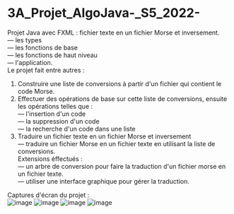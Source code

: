 # 3A_Projet_AlgoJava-_S5_2022-

Projet Java avec FXML :
fichier texte en un fichier Morse et inversement. <br>
— les types<br>
— les fonctions de base<br>
— les fonctions de haut niveau<br>
— l'application.<br>
Le projet fait entre autres :<br>
1. Construire une liste de conversions à partir d'un fichier qui contient le code Morse.<br>
2. Effectuer des opérations de base sur cette liste de conversions, ensuite les opérations telles que :<br>
— l'insertion d'un code<br>
— la suppression d'un code<br>
— la recherche d'un code dans une liste<br>
3. Traduire un fichier texte en un fichier Morse et inversement<br>
— traduire un fichier Morse en un fichier texte en utilisant la liste de conversions.<br>
Extensions éffectués :<br>
— un arbre de conversion pour faire la traduction d'un fichier morse en un fichier texte.<br>
— utiliser une interface graphique pour gérer la traduction. <br>

Captures d'écran du projet :<br>
![image](https://user-images.githubusercontent.com/73029436/201484941-e603bc64-d90c-4aaa-914b-77ea28d1c0d2.png)
![image](https://user-images.githubusercontent.com/73029436/201484922-17055fd9-4593-44ee-8ac6-c912b6868f62.png)
![image](https://user-images.githubusercontent.com/73029436/201484973-59211381-35b1-4335-9f4b-813bbc070a5b.png)
![image](https://user-images.githubusercontent.com/73029436/201484977-21f40532-f2c0-4246-81ec-9ab5b2566778.png)
